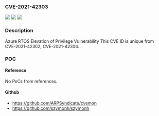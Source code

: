 ### [CVE-2021-42303](https://cve.mitre.org/cgi-bin/cvename.cgi?name=CVE-2021-42303)
![](https://img.shields.io/static/v1?label=Product&message=Azure%20RTOS&color=blue)
![](https://img.shields.io/static/v1?label=Version&message=n%2Fa&color=blue)
![](https://img.shields.io/static/v1?label=Vulnerability&message=Elevation%20of%20Privilege&color=brighgreen)

### Description

Azure RTOS Elevation of Privilege Vulnerability This CVE ID is unique from CVE-2021-42302, CVE-2021-42304.

### POC

#### Reference
No PoCs from references.

#### Github
- https://github.com/ARPSyndicate/cvemon
- https://github.com/szymonh/szymonh

